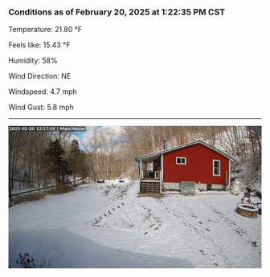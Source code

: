 ### Conditions as of February 20, 2025 at 1:22:35 PM CST 

Temperature: 21.80 &deg;F

Feels like: 15.43 &deg;F

Humidity: 58%

Wind Direction: NE

Windspeed: 4.7 mph

Wind Gust: 5.8 mph

---

<img src="./images/latest.jpeg"/>

